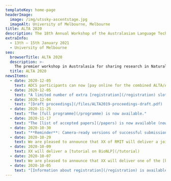 ```yaml
---
templateKey: home-page
headerImage:
  image: /img/utssky-ascentstage.jpg
  imageAlt: University of Melbourne, Melbourne
title: ALTA 2020
description: The 18th Annual Workshop of the Australasian Language Technology Association
extraInfo: 
  - 13th – 15th January 2021
  - University of Melbourne
seo:
  browserTitle: ALTA 2020
  description: >-
    The premier workshop in Australasia for sharing research in Natural Language Processing and Computational Lingustics. Submissions from students, academics and industry researchers are welcome.
  title: ALTA 2020
newsItems:
  - date: 2020-12-05
    text: ADCS participants can now [pay online for the combined ALTA/ADCS dinner](https://www.trybooking.com/BHGJD)
  - date: 2020-12-05
    text: "A limited number of extra [registration](/registration) slots are available."
  - date: 2020-12-04
    text: "[Draft proceedings](/files/ALTA2019-proceedings-draft.pdf)  are now available."
  - date: 2020-11-25
    text: "The [full programme](/programme) is now available."
  - date: 2020-11-17
    text: "The [list of accepted papers](/papers) is now available (now including posters)."
  - date: 2020-10-30
    text: "**Reminder**: Camera-ready versions of successful submissions are due on the 8th of November. [Instructions](/for-authors) are available."
  - date: 2020-10-29
    text: We are pleased to announce that XX of RMIT will deliver a joint [keynote presentation](/keynotes) 
  - date: 2020-10-09
    text: XX will deliver a [tutorial on BioNLP](/tutorial)
  - date: 2020-10-07
    text: We are pleased to announce that XX will deliver one of the [keynotes](/keynotes)
  - date: 2020-10-05
    text: "[Information about registration](/registration) is available and the [registration site](https://www.trybooking.com/book/sessions?eid=561083&embed=true) is now open"
---
```

